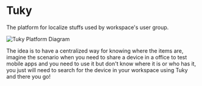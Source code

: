 # Tuky
The platform for localize stuffs used by workspace's user group.

![Tuky Platform Diagram](https://raw.githubusercontent.com/Tuky-Platform/Tuky/master/diagrams/Tuky%20Diagram.png)

The idea is to have a centralized way for knowing where the items are, imagine the scenario when you need to share a device in a office to test mobile apps and you need to use it but don't know where it is or who has it, you just will need to search for the device in your workspace using Tuky and there you go!
